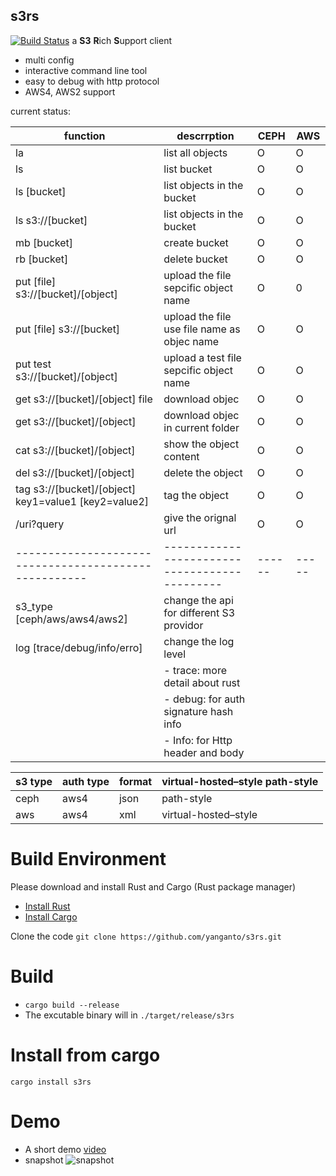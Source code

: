 s3rs 
---
[![Build Status](https://travis-ci.com/yanganto/s3rs.svg?branch=master)](https://travis-ci.com/yanganto/s3rs)
a **S3** **R**ich **S**upport client
- multi config
- interactive command line tool
- easy to debug with http protocol
- AWS4, AWS2 support

current status:  

| function                                            | descrrption                                 | CEPH | AWS |
|-----------------------------------------------------|---------------------------------------------|------|-----|
| la                                                  | list all objects                            | O    | O   |
| ls                                                  | list bucket                                 | O    | O   |
| ls [bucket]                                         | list objects in the bucket                  | O    | O   |
| ls s3://[bucket]                                    | list objects in the bucket                  | O    | O   |
| mb [bucket]                                         | create bucket                               | O    | O   |
| rb [bucket]                                         | delete bucket                               | O    | O   |
| put [file] s3://[bucket]/[object]                   | upload the file sepcific object name        | O    | 0   |
| put [file] s3://[bucket]                            | upload the file use file name as objec name | O    | O   |
| put test s3://[bucket]/[object]                     | upload a test file sepcific object name     | O    | O   |
| get s3://[bucket]/[object] file                     | download objec                              | O    | O   |
| get s3://[bucket]/[object]                          | download objec in current folder            | O    | O   |
| cat s3://[bucket]/[object]                          | show the object content                     | O    | O   |
| del s3://[bucket]/[object]                          | delete the object                           | O    | O   |
| tag s3://[bucket]/[object] key1=value1 [key2=value2]| tag the object                              | O    | O   |
| /uri?query                                          | give the orignal url                        | O    | O   |
|-----------------------------------------------------|---------------------------------------------|------|-----|
| s3\_type [ceph/aws/aws4/aws2]                       | change the api for different S3 providor    |      |     |
| log [trace/debug/info/erro]                         | change the log level                        |      |     |
|                                                     | - trace: more detail about rust             |      |     |
|                                                     | - debug: for auth signature hash info       |      |     |
|                                                     | - Info: for Http header and body            |      |     |

| s3 type | auth type | format | virtual-hosted–style path-style |
|---------|-----------|--------|---------------------------------|
| ceph    | aws4      | json   | path-style                      |
| aws     | aws4      | xml    | virtual-hosted–style            |



# Build Environment
Please download and install Rust and Cargo (Rust package manager)
- [Install Rust](https://www.rust-lang.org/en-US/install.html)
- [Install Cargo](https://crates.io/)

Clone the code
`git clone https://github.com/yanganto/s3rs.git`

# Build
- `cargo build --release`
- The excutable binary will in `./target/release/s3rs`

# Install from cargo
`cargo install s3rs`

# Demo
- A short demo [video](https://youtu.be/DnWQbDmBFpg)
- snapshot
![snapshot](https://raw.githubusercontent.com/yanganto/s3rs/master/example.png)

